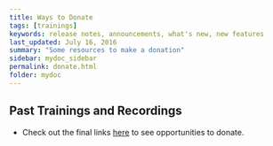 ```yaml
---
title: Ways to Donate
tags: [trainings]
keywords: release notes, announcements, what's new, new features
last_updated: July 16, 2016
summary: "Some resources to make a donation"
sidebar: mydoc_sidebar
permalink: donate.html
folder: mydoc
---
```


## Past Trainings and Recordings
- Check out the final links <a href="https://linktr.ee/stopline3">here</a> to see opportunities to donate.
  
